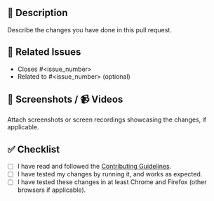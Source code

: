 ## 📝 Description
Describe the changes you have done in this pull request.

## 🔗 Related Issues
- Closes #<issue_number>
- Related to #<issue_number> (optional)

## 📸 Screenshots / 📹 Videos
Attach screenshots or screen recordings showcasing the changes, if applicable.

## ✅ Checklist
- [ ] I have read and followed the [Contributing Guidelines](https://github.com/desujoy/kushiro/blob/master/CONTRIBUTING.md).
- [ ] I have tested my changes by running it, and works as expected.
- [ ] I have tested these changes in at least Chrome and Firefox (other browsers if applicable).